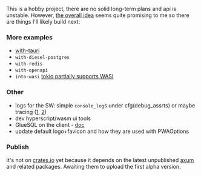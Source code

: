 This is a hobby project, there are no solid long-term plans and api is unstable. However, [the overall idea](https://prest.blog/motivation) seems quite promising to me so there are things I'll likely build next:

### More examples
- [with-tauri](https://beta.tauri.app/)
- `with-diesel-postgres`
- `with-redis`
- `with-openapi`
- `into-wasi` [tokio partially supports WASI](https://docs.rs/tokio/latest/tokio/#wasm-support)

### Other
- logs for the SW: simple `console_log`s under cfg(debug_assrts) or maybe tracing ([1](https://github.com/old-storyai/tracing-wasm), [2](https://docs.rs/tracing-chrome/latest/tracing_chrome/))
- dev hyperscript/wasm ui tools
- GlueSQL on the client - [doc](https://gluesql.org/docs/0.14/getting-started/javascript-web)
- update default logo+favicon and how they are used with PWAOptions

### Publish
It's not on [crates.io](https://crates.io/crates/prest) yet because it depends on the latest unpublished [axum](https://github.com/tokio-rs/axum) and related packages. Awaiting them to upload the first alpha version.
